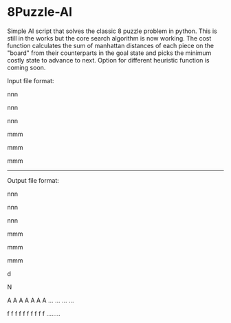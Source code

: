 # 8Puzzle-AI

Simple AI script that solves the classic 8 puzzle problem in python. This is still in the works but the core search algorithm is now working. The cost function calculates the sum of manhattan distances of each piece on the "board" from their counterparts in the goal state and picks the minimum costly state to advance to next. Option for different heuristic function is coming soon. 

Input file format:

nnn

nnn

nnn


mmm

mmm

mmm

***************************

Output file format:

nnn

nnn

nnn


mmm

mmm

mmm


d

N

A A A A A A A ... ... ... ... 

f f f f f f f f f f ........
